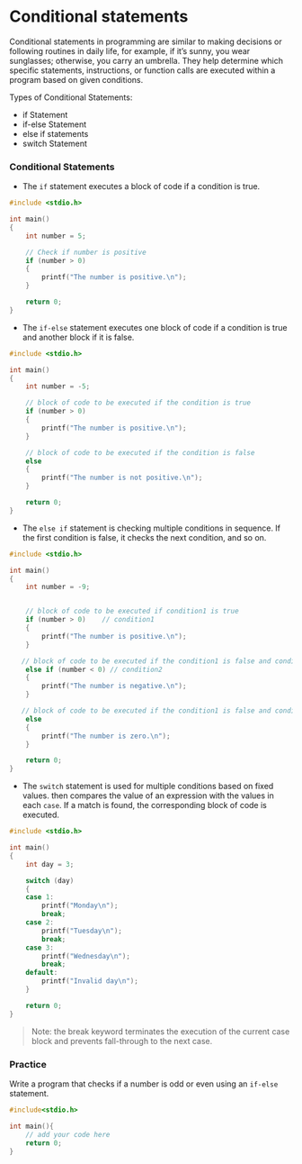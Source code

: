 
# Conditional statements

Conditional statements in programming are similar to making decisions or following routines in daily life, for example, if it’s sunny, you wear sunglasses; otherwise, you carry an umbrella. They help determine which specific statements, instructions, or function calls are executed within a program based on given conditions.

Types of Conditional Statements:
* if Statement
* if-else Statement
* else if statements
* switch Statement
  
### Conditional Statements

* The `if` statement executes a block of code if a condition is true.

```c
#include <stdio.h>

int main()
{
    int number = 5;

    // Check if number is positive
    if (number > 0) 
    {
        printf("The number is positive.\n");
    }

    return 0;
}
```

* The `if-else` statement executes one block of code if a condition is true and another block if it is false.

```c
#include <stdio.h>

int main()
{
    int number = -5;

    // block of code to be executed if the condition is true
    if (number > 0)
    {
        printf("The number is positive.\n");
    } 

    // block of code to be executed if the condition is false
    else
    {
        printf("The number is not positive.\n");
    }

    return 0;
}
```

* The `else if` statement is checking multiple conditions in sequence. If the first condition is false, it checks the next condition, and so on.

```c
#include <stdio.h>

int main()
{
    int number = -9;


    // block of code to be executed if condition1 is true
    if (number > 0)    // condition1
    {
        printf("The number is positive.\n");
    }

   // block of code to be executed if the condition1 is false and condition2 is true
    else if (number < 0) // condition2
    {
        printf("The number is negative.\n");
    }

   // block of code to be executed if the condition1 is false and condition2 is false
    else
    {
        printf("The number is zero.\n");
    }

    return 0;
}

```

* The `switch` statement is used for multiple conditions based on fixed values. then compares the value of an expression with the values in each `case`. If a match is found, the corresponding block of code is executed.
  
```c
#include <stdio.h>

int main()
{
    int day = 3;

    switch (day)
    {
    case 1:
        printf("Monday\n");
        break;
    case 2:
        printf("Tuesday\n");
        break;
    case 3:
        printf("Wednesday\n");
        break;
    default:
        printf("Invalid day\n");
    }

    return 0;
}
```

> Note: the break keyword terminates the execution of the current case block and prevents fall-through to the next case.


### Practice

Write a program that checks if a number is odd or even using an `if-else` statement.

```c
#include<stdio.h>

int main(){
    // add your code here 
    return 0;
}
```
